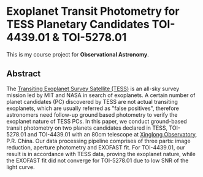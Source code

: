 # Exoplanet Transit Photometry for TESS Planetary Candidates TOI-4439.01 & TOI-5278.01

This is my course project for **Observational Astronomy**.

## Abstract

The [Transiting Exoplanet Survey Satellite (TESS)](https://tess.mit.edu) is an all-sky survey mission led by MIT and NASA in search of exoplanets. A certain number of planet candidates (PC) discovered by TESS are not actual transiting exoplanets, which are usually referred as "false positives", therefore astronomers need follow-up ground based photometry to verify the exoplanet nature of TESS PCs. In this paper, we conduct ground-based transit photometry on two planets candidates declared in TESS, TOI-5278.01 and TOI-4439.01 with an 80cm telescope at [Xinglong Observatory](http://chjaa.bao.ac.cn/html/index.html), P.R. China. Our data processing pipeline comprises of three parts: image reduction, aperture photometry and EXOFAST fit. For TOI-4439.01, our result is in accordance with TESS data, proving the exoplanet nature, while the EXOFAST fit did not converge for TOI-5278.01 due to low SNR of the light curve.